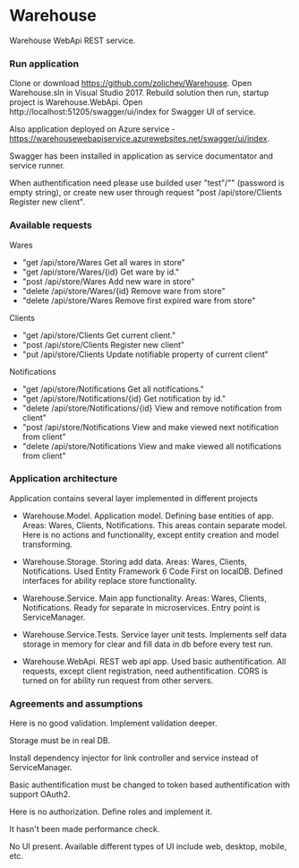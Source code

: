 # Warehouse
Warehouse WebApi REST service.

### Run application
Clone or download https://github.com/zolichev/Warehouse. Open Warehouse.sln in Visual Studio 2017.
Rebuild solution then run, startup project is Warehouse.WebApi. Open http://localhost:51205/swagger/ui/index for Swagger UI of service.

Also application deployed on Azure service -  https://warehousewebapiservice.azurewebsites.net/swagger/ui/index.

Swagger has been installed in application as service documentator and service runner.

When authentification need please use builded user "test"/"" (password is empty string), or create new user through request "post  /api/store/Clients  Register new client".

### Available requests

Wares 

* "get  /api/store/Wares  Get all wares in store" 
* "get  /api/store/Wares/{id}  Get ware by id." 
* "post  /api/store/Wares  Add new ware in store"
* "delete  /api/store/Wares/{id}  Remove ware from store" 
* "delete  /api/store/Wares  Remove first expired ware from store"

Clients

* "get  /api/store/Clients  Get current client." 
* "post  /api/store/Clients  Register new client" 
* "put  /api/store/Clients  Update notifiable property of current client" 

Notifications 

* "get  /api/store/Notifications  Get all notifications." 
* "get  /api/store/Notifications/{id}  Get notification by id." 
* "delete  /api/store/Notifications/{id}  View and remove notification from client" 
* "post  /api/store/Notifications  View and make viewed next notification from client"  
* "delete  /api/store/Notifications  View and make viewed all notifications from client" 

### Application architecture

Application contains several layer implemented in different projects

* Warehouse.Model. Application model. Defining base entities of app. Areas: Wares, Clients, Notifications. This areas contain separate model. Here is no actions and functionality, except entity creation and model transforming. 

* Warehouse.Storage. Storing add data. Areas: Wares, Clients, Notifications. Used Entity Framework 6 Code First on localDB. Defined interfaces for ability replace store functionality.

* Warehouse.Service. Main app functionality. Areas: Wares, Clients, Notifications. Ready for separate in microservices. Entry point is ServiceManager.

* Warehouse.Service.Tests. Service layer unit tests. Implements self data storage in memory for clear and fill data in db before every test run.

* Warehouse.WebApi. REST web api app. Used basic authentification. All requests, except client registration, need authentification. CORS is turned on for ability run request from other servers.

### Agreements and assumptions

Here is no good validation. Implement validation deeper.

Storage must be in real DB.

Install dependency injector for link controller and service instead of ServiceManager.

Basic authentification must be changed to token based authentification with support OAuth2.

Here is no authorization. Define roles and implement it.

It hasn't been made performance check. 

No UI present. Available different types of UI include web, desktop, mobile, etc.
